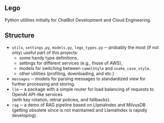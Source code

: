 ## Lego

Python utilities initially for ChatBot Development and Cloud Engineering.

## Structure

- `utils`, `settings.py`, `models.py`, `lego_types.py` ─ probably the most
  (if not only) useful part of this projects:
  - some handy type definitions,
  - settings for different services (e.g., those of AWS),
  - models for switching between `camelStyle` and `snake_case_style`.
  - other utilities (profiling, downloading, and etc.)
- `messages` ─ models for parsing messages to standardized view for further
  processing and storing.
- `llm` ─ a package with a simple router for load balancing of requests to
  OpenAI API-like services  
  (with key rotation, retrial policies, and fallbacks).
- `rag` ─ a demo of RAG pipeline based on LlamaIndex and MilvusDB  
  (getting obsolete since is not maintained and LlamaIndex is rapidly developing).
